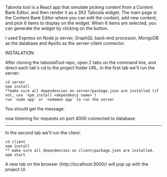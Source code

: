  Taboola tool is a React app that simulate picking content from a Content Bank Editor, and then render it as a 3X2 Taboola widget.
The main page is the Content Bank Editor where you can edit the content, add new content, and pick 6 items to display on the widget.
When 6 items are selected, you can generate the widget by clicking on the button.

I used Express on Node.js server, GraphQL back-end processor, MongoDB as the database and Apollo as the server-client connector. 


INSTALATION:

After cloning the taboolaTool repo, open 2 tabs on the command line, and direct each tab's cd to the project folder URL.
In the first tab we'll run the server:
```
cd server
npm install
**make sure all dependencies on server/package.json are installed (if not, use `npm install <dependency name>`)
run `node app` or `nodemon app` to run the server
```

You should get the message:

now listening for requests on port 4000
connected to database

________________________________________________

In the second tab we'll run the client:
```
cd client
npm install
** make sure all dependencies on client/package.json are installed.
npm start
```

A new tab on the browser (http://localhost:3000/) will pop up with the project UI.

